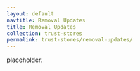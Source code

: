 ```yaml
---
layout: default
navtitle: Removal Updates
title: Removal Updates
collection: trust-stores
permalink: trust-stores/removal-updates/
---
```

placeholder.
